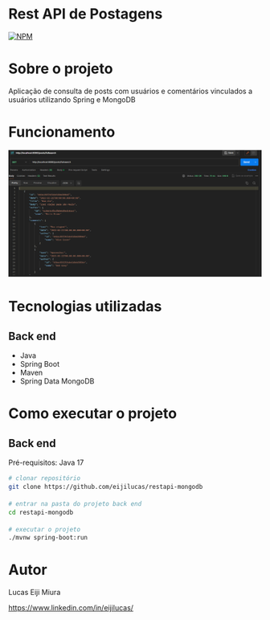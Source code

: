 # Rest API de Postagens
[![NPM](https://img.shields.io/npm/l/react)](https://github.com/eijilucas/restapi-mongodb/blob/main/LICENSE) 

# Sobre o projeto
Aplicação de consulta de posts com usuários e comentários vinculados a usuários utilizando Spring e MongoDB

# Funcionamento
![Tela Funcionamento](https://github.com/eijilucas/assets/blob/main/imagem_2024-01-31_192626808.png)

# Tecnologias utilizadas

## Back end
- Java
- Spring Boot
- Maven
- Spring Data MongoDB

# Como executar o projeto

## Back end
Pré-requisitos: Java 17

```bash
# clonar repositório
git clone https://github.com/eijilucas/restapi-mongodb

# entrar na pasta do projeto back end
cd restapi-mongodb

# executar o projeto
./mvnw spring-boot:run
```

# Autor

Lucas Eiji Miura

https://www.linkedin.com/in/eijilucas/
